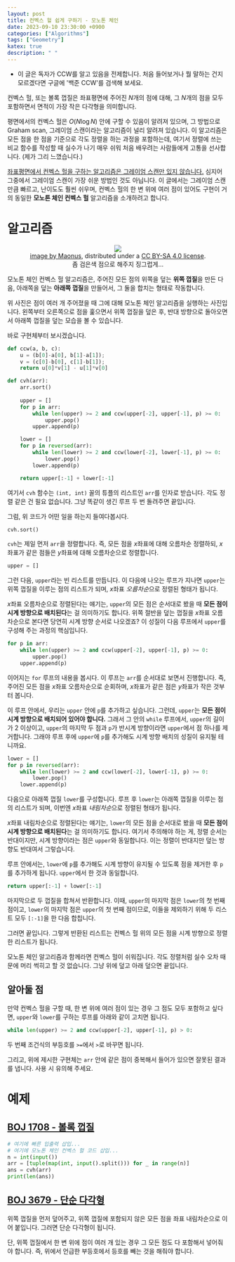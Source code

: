 ```yaml
---
layout: post
title: 컨벡스 헐 쉽게 구하기 - 모노톤 체인
date: 2023-09-10 23:30:00 +0900
categories: ["Algorithms"]
tags: ["Geometry"]
katex: true
description: " "
---
```


* 이 글은 독자가 CCW를 알고 있음을 전제합니다. 처음 들어보거나 뭘 말하는 건지 모르겠다면 구글에 '백준 CCW'를 검색해 보세요.

컨벡스 헐, 또는 볼록 껍질은 좌표평면에 주어진 $N$개의 점에 대해, 그 $N$개의 점을 모두 포함하면서 면적이 가장 작은 다각형을 의미합니다.

평면에서의 컨벡스 헐은 $O(N \log{N})$ 안에 구할 수 있음이 알려져 있으며, 그 방법으로 Graham scan, 그레이엄 스캔이라는 알고리즘이 널리 알려져 있습니다.
이 알고리즘은 모든 점을 한 점을 기준으로 각도 정렬을 하는 과정을 포함하는데, 여기서 정렬에 쓰는 비교 함수를 작성할 때 실수가 나기 매우 쉬워 처음 배우려는 사람들에게 고통을 선사합니다. (제가 그리 느꼈습니다.)

[좌표평면에서 컨벡스 헐을 구하는 알고리즘은 그레이엄 스캔만 있지 않습니다.](https://en.wikipedia.org/wiki/Convex_hull_algorithms#Algorithms) 심지어 그중에서 그레이엄 스캔이 가장 쉬운 방법인 것도 아닙니다.
이 글에서는 그레이엄 스캔만큼 빠르고, 난이도도 훨씬 쉬우며, 컨벡스 헐의 한 변 위에 여러 점이 있어도 구현이 거의 동일한 **모노톤 체인 컨벡스 헐** 알고리즘을 소개하려고 합니다.

# 알고리즘

<center><figure>
    <img src="https://upload.wikimedia.org/wikipedia/commons/9/9a/Animation_depicting_the_Monotone_algorithm.gif">
    <figcaption><a href="https://en.wikibooks.org/wiki/File:Animation_depicting_the_Monotone_algorithm.gif">image by Maonus</a>, distributed under a <a href="https://creativecommons.org/licenses/by-sa/4.0/deed.en">CC BY-SA 4.0 license</a>.<br>좀 검은색 점으로 해주지 징그럽게...</figcaption>
</figure></center>

모노톤 체인 컨벡스 헐 알고리즘은, 주어진 모든 점의 위쪽을 덮는 **위쪽 껍질**을 만든 다음, 아래쪽을 덮는 **아래쪽 껍질**을 만들어서, 그 둘을 합치는 형태로 작동합니다.

위 사진은 점이 여러 개 주어졌을 때 그에 대해 모노톤 체인 알고리즘을 실행하는 사진입니다. 왼쪽부터 오른쪽으로 점을 훑으면서 위쪽 껍질을 덮은 후, 반대 방향으로 돌아오면서 아래쪽 껍질을 덮는 모습을 볼 수 있습니다.

바로 구현체부터 보시겠습니다.

```py
def ccw(a, b, c):
    u = (b[0]-a[0], b[1]-a[1]);
    v = (c[0]-b[0], c[1]-b[1]);
    return u[0]*v[1] - u[1]*v[0]

def cvh(arr):
    arr.sort()
    
    upper = []
    for p in arr:
        while len(upper) >= 2 and ccw(upper[-2], upper[-1], p) >= 0:
            upper.pop()
        upper.append(p)

    lower = []
    for p in reversed(arr):
        while len(lower) >= 2 and ccw(lower[-2], lower[-1], p) >= 0:
            lower.pop()
        lower.append(p)

    return upper[:-1] + lower[:-1]
```

여기서 `cvh` 함수는 `(int, int)` 꼴의 튜플의 리스트인 `arr`를 인자로 받습니다.
각도 정렬 같은 건 필요 없습니다. 그냥 똑같이 생긴 루프 두 번 돌려주면 끝입니다.

그럼, 위 코드가 어떤 일을 하는지 들여다봅시다.

```py
cvh.sort()
```
`cvh`는 제일 먼저 `arr`을 정렬합니다. 즉, 모든 점을 *x*좌표에 대해 오름차순 정렬하되, *x*좌표가 같은 점들은 *y*좌표에 대해 오름차순으로 정렬합니다.

```py
upper = []
```
그런 다음, `upper`라는 빈 리스트를 만듭니다.
이 다음에 나오는 루프가 지나면 `upper`는 위쪽 껍질을 이루는 점의 리스트가 되며, *x*좌표 *오름차순*으로 정렬된 형태가 됩니다.

*x*좌표 오름차순으로 정렬된다는 얘기는, `upper`의 모든 점은 순서대로 봤을 때 **모든 점이 시계 방향으로 배치된다**는 걸 의미하기도 합니다.
위쪽 절반을 덮는 껍질을 *x*좌표 오름차순으로 본다면 당연히 시계 방향 순서로 나오겠죠?
이 성질이 다음 루프에서 `upper`를 구성해 주는 과정의 핵심입니다.

```py
for p in arr:
    while len(upper) >= 2 and ccw(upper[-2], upper[-1], p) >= 0:
        upper.pop()
    upper.append(p)
```
이어지는 `for` 루프의 내용을 봅시다.
이 루프는 `arr`를 순서대로 보면서 진행합니다. 즉, 주어진 모든 점을 *x*좌표 오름차순으로 순회하며, *x*좌표가 같은 점은 *y*좌표가 작은 것부터 봅니다.

이 루프 안에서, 우리는 `upper` 안에 `p`를 추가하고 싶습니다. 그런데, `upper`는 **모든 점이 시계 방향으로 배치되어 있어야 합니다.**
그래서 그 안의 `while` 루프에서, `upper`의 길이가 2 이상이고, `upper`의 마지막 두 점과 `p`가 반시계 방향이라면 `upper`에서 점 하나를 제거합니다.
그래야 루프 후에 `upper`에 `p`를 추가해도 시계 방향 배치의 성질이 유지될 테니까요.

```py
lower = []
for p in reversed(arr):
    while len(lower) >= 2 and ccw(lower[-2], lower[-1], p) >= 0:
        lower.pop()
    lower.append(p)
```

다음으로 아래쪽 껍질 `lower`를 구성합니다.
루프 후 `lower`는 아래쪽 껍질을 이루는 점의 리스트가 되며, 이번엔 *x*좌표 *내림차순*으로 정렬된 형태가 됩니다.

*x*좌표 내림차순으로 정렬된다는 얘기는, `lower`의 모든 점을 순서대로 봤을 때 **모든 점이 시계 방향으로 배치된다**는 걸 의미하기도 합니다.
여기서 주의해야 하는 게, 정렬 순서는 반대이지만, 시계 방향이라는 점은 `upper`와 동일합니다. 이는 정렬이 반대지만 덮는 방향도 반대여서 그렇습니다.

루프 안에서는, `lower`에 `p`를 추가해도 시계 방향이 유지될 수 있도록 점을 제거한 후 `p`를 추가하게 됩니다. `upper`에서 한 것과 동일합니다.

```py
return upper[:-1] + lower[:-1]
```
마지막으로 두 껍질을 합쳐서 반환합니다. 이때, `upper`의 마지막 점은 `lower`의 첫 번째 점이고, `lower`의 마지막 점은 `upper`의 첫 번째 점이므로, 이들을 제외하기 위해 두 리스트 모두 `[:-1]`을 한 다음 합칩니다.

그러면 끝입니다. 그렇게 반환된 리스트는 컨벡스 헐 위의 모든 점을 시계 방향으로 정렬한 리스트가 됩니다.

모노톤 체인 알고리즘과 함께라면 컨벡스 헐이 쉬워집니다. 각도 정렬처럼 실수 오차 때문에 머리 썩히고 할 것 없습니다. 그냥 위에 덮고 아래 덮으면 끝입니다.


## 알아둘 점

만약 컨벡스 헐을 구할 때, 한 변 위에 여러 점이 있는 경우 그 점도 모두 포함하고 싶다면, `upper`와 `lower`를 구하는 루프를 아래와 같이 고치면 됩니다.
```py
while len(upper) >= 2 and ccw(upper[-2], upper[-1], p) > 0:
```
두 번째 조건식의 부등호를 `>=`에서 `>`로 바꾸면 됩니다.

그리고, 위에 제시한 구현체는 `arr` 안에 같은 점이 중복해서 들어가 있으면 잘못된 결과를 냅니다. 사용 시 유의해 주세요.


# 예제

## <a href="https://boj.kr/1708">BOJ 1708 - 볼록 껍질</a>

```py
# 여기에 빠른 입출력 삽입...
# 여기에 모노톤 체인 컨벡스 헐 코드 삽입...
n = int(input())
arr = [tuple(map(int, input().split())) for _ in range(n)]
ans = cvh(arr)
print(len(ans))
```

## <a href="https://boj.kr/3679">BOJ 3679 - 단순 다각형</a>

위쪽 껍질을 먼저 덮어주고, 위쪽 껍질에 포함되지 않은 모든 점을 좌표 내림차순으로 이어 붙입니다. 그러면 단순 다각형이 됩니다.

단, 위쪽 껍질에서 한 변 위에 점이 여러 개 있는 경우 그 모든 점도 다 포함해서 넣어줘야 합니다. 즉, 위에서 언급한 부등호에서 등호를 빼는 것을 해줘야 합니다.
